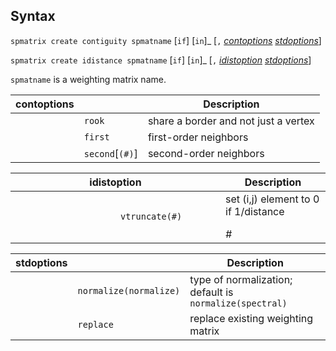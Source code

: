 ## Syntax

`spmatrix create contiguity spmatname` <span
class="command">\[`if`\] \[`in`\]_ \[`,`
[<var class="command">contoptions</var><strong></strong>](#contoptions)
[<var class="command">stdoptions</var><strong></strong>](#stdoptions)\]

`spmatrix create idistance spmatname` <span
class="command">\[`if`\] \[`in`\]_ \[`,`
[<var class="command">idistoption</var><strong></strong>](#idistoption)
[<var class="command">stdoptions</var><strong></strong>](#stdoptions)\]

`spmatname` is a weighting matrix name.

| contoptions |                       | Description                          |
|-------------|-----------------------|--------------------------------------|
|             | `rook`                | share a border and not just a vertex |
|             | `first`               | first-order neighbors                |
|             | `second`\[`(#)`\] | second-order neighbors               |

<table id="idistoption" class="syntab">
<colgroup>
<col style="width: 33%" />
<col style="width: 33%" />
<col style="width: 33%" />
</colgroup>
<thead>
<tr class="header">
<th colspan="2">idistoption</th>
<th>Description</th>
</tr>
</thead>
<tbody>
<tr class="odd">
<td class="normal"></td>
<td><code class="command" data-options="vtrunc">vtruncate(#)</code></td>
<td>set (i,j) element to 0 if 1/distance
<ul>
</ul>
<var class="command">#</var></td>
</tr>
</tbody>
</table>

| stdoptions |                        | Description                                             |
|------------|------------------------|---------------------------------------------------------|
|            | `normalize(normalize)` | type of normalization; default is `normalize(spectral)` |
|            | `replace`              | replace existing weighting matrix                       |
